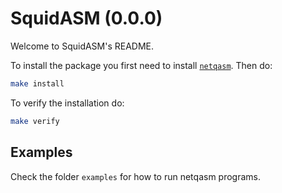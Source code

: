 SquidASM (0.0.0)
=====================================================

Welcome to SquidASM's README.

To install the package you first need to install [`netqasm`](https://gitlab.tudelft.nl/qinc-wehner/netqasm/netqasm).
Then do:
```sh
make install
```

To verify the installation do:
```sh
make verify
```

Examples
--------
Check the folder `examples` for how to run netqasm programs.

